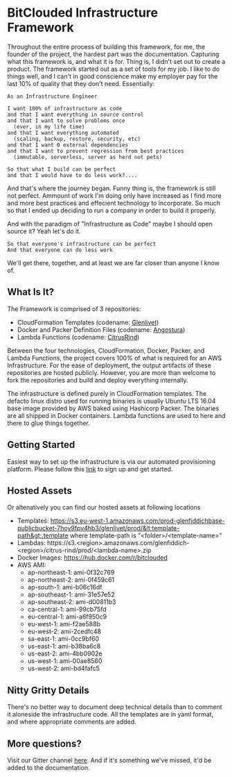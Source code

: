 # BitClouded Infrastructure Framework

Throughout the entire process of building this framework, for me, the founder of the project, the hardest part was the documentation. Capturing what this framework is, and what it is for. Thing is, I didn't set out to create a product. The framework started out as a set of tools for my job. I like to do things well, and I can't in good conscience make my employer pay for the last 10% of quality that they don't need. Essentially:

    As an Infrastructure Engineer

    I want 100% of infrastructure as code
    and that I want everything in source control
    and that I want to solve problems once
      (ever, in my life time)
    and that I want everything automated
      (scaling, backup, restore, security, etc)
    and that I want 0 external dependencies
    and that I want to prevent regression from best practices
      (immutable, serverless, server as herd not pets)

    So that what I build can be perfect
    and that I would have to do less work?....

And that's where the journey began. Funny thing is, the framework is still not perfect. Ammount of work I'm doing only have increased as I find more and more best practices and effecient technology to incorporate. So much so that I ended up deciding to run a company in order to build it properly.

And with the paradigm of "Infrastructure as Code" maybe I should open source it? Yeah let's do it.

    So that everyone's infrastructure can be perfect
    And that everyone can do less work

We'll get there, together, and at least we are far closer than anyone I know of.

## What Is It?

The Framework is comprised of 3 repositories:

  - CloudFormation Templates (codename: [Glenlivet](https://github.com/Bit-Clouded/Glenlivet))
  - Docker and Packer Definition Files (codename: [Angostura](https://github.com/Bit-Clouded/Angostura))
  - Lambda Functions (codename: [CitrusRind](https://github.com/Bit-Clouded/CitrusRind))

Between the four technologies, CloudFormation, Docker, Packer, and Lambda Functions, the project covers 100% of what is required for an AWS Infrastructure. For the ease of deployment, the output artifacts of these repositories are hosted publicly. However, you are more than welcome to fork the repositories and build and deploy everything internally.

The infrastructure is defined purely in CloudFormation templates. The defacto linux distro used for running binaries is usually Ubuntu LTS 16.04 base image provided by AWS baked using Hashicorp Packer. The binaries are all shipped in Docker containers. Lambda functions are used to here and there to glue things together.

## Getting Started

Easiest way to set up the infrastructure is via our automated provisioning platform. Please follow this [link](https://app.bitclouded.io/) to sign up and get started.

## Hosted Assets

Or altenatively you can find our hosted assets at following locations

  - Templates: https://s3.eu-west-1.amazonaws.com/prod-glenfiddichbase-publicbucket-7hoy9fpv4hb3/glenlivet/prod/&lt;template-path&gt;.template where template-path is "&lt;folder&gt;/&lt;template-name&gt;"
  - Lambdas: https://s3.&lt;region&gt;.amazonaws.com/glenfiddich-&lt;region&gt;/citrus-rind/prod/&lt;lambda-name&gt;.zip
  - Docker Images: https://hub.docker.com/r/bitclouded
  - AWS AMI:
    - ap-northeast-1: ami-0f32c769
    - ap-northeast-2: ami-0f459c61
    - ap-south-1: ami-b06c16df
    - ap-southeast-1: ami-31e57e52
    - ap-southeast-2: ami-d00811b3
    - ca-central-1: ami-99cb75fd
    - eu-central-1: ami-a6f950c9
    - eu-west-1: ami-f2ae588b
    - eu-west-2: ami-2cedfc48
    - sa-east-1: ami-0cc9bf60
    - us-east-1: ami-b38ba6c8
    - us-east-2: ami-4bb0902e
    - us-west-1: ami-00ae8560
    - us-west-2: ami-bd4fafc5

## Nitty Gritty Details

There's no better way to document deep technical details than to comment it aloneside the infrastructure code. All the templates are in yaml format, and where appropriate comments are added.

## More questions?

Visit our Gitter channel [here](https://gitter.im/BitCloudedGlenlivet). And if it's something we've missed, it'd be added to the documentation.